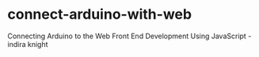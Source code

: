 # connect-arduino-with-web
Connecting Arduino  to the Web Front End Development  Using JavaScript    -indira knight
